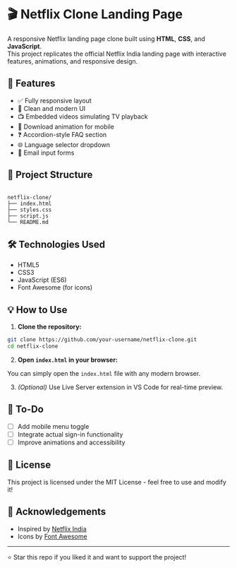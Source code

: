 # 🎬 Netflix Clone Landing Page

A responsive Netflix landing page clone built using **HTML**, **CSS**, and **JavaScript**.  
This project replicates the official Netflix India landing page with interactive features, animations, and responsive design.

## 🚀 Features

- ✅ Fully responsive layout
- 🎨 Clean and modern UI
- 📺 Embedded videos simulating TV playback
- 📲 Download animation for mobile
- ❓ Accordion-style FAQ section
- 🌐 Language selector dropdown
- 📩 Email input forms

## 📁 Project Structure

```

netflix-clone/
├── index.html
├── styles.css
├── script.js
└── README.md

````

## 🛠️ Technologies Used

- HTML5
- CSS3
- JavaScript (ES6)
- Font Awesome (for icons)

## 💡 How to Use

1. **Clone the repository:**

```bash
git clone https://github.com/your-username/netflix-clone.git
cd netflix-clone
````

2. **Open `index.html` in your browser:**

You can simply open the `index.html` file with any modern browser.

3. *(Optional)* Use Live Server extension in VS Code for real-time preview.

## 📌 To-Do

* [ ] Add mobile menu toggle
* [ ] Integrate actual sign-in functionality
* [ ] Improve animations and accessibility

## 📜 License

This project is licensed under the MIT License - feel free to use and modify it!

## 🙌 Acknowledgements

* Inspired by [Netflix India](https://www.netflix.com/in/)
* Icons by [Font Awesome](https://fontawesome.com/)

---

⭐ Star this repo if you liked it and want to support the project!



